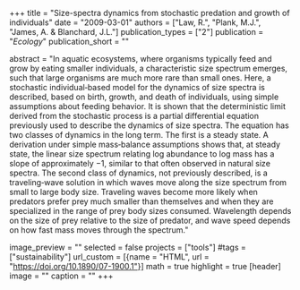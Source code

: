 +++
title = "Size-spectra dynamics from stochastic predation and growth of individuals"
date = "2009-03-01"
authors = ["Law, R.", "Plank, M.J.", "James, A. & Blanchard, J.L."]
publication_types = ["2"]
publication = "_Ecology_"
publication_short = ""

abstract = "In aquatic ecosystems, where organisms typically feed and grow by eating smaller individuals, a characteristic size spectrum emerges, such that large organisms are much more rare than small ones. Here, a stochastic individual‐based model for the dynamics of size spectra is described, based on birth, growth, and death of individuals, using simple assumptions about feeding behavior. It is shown that the deterministic limit derived from the stochastic process is a partial differential equation previously used to describe the dynamics of size spectra. The equation has two classes of dynamics in the long term. The first is a steady state. A derivation under simple mass‐balance assumptions shows that, at steady state, the linear size spectrum relating log abundance to log mass has a slope of approximately −1, similar to that often observed in natural size spectra. The second class of dynamics, not previously described, is a traveling‐wave solution in which waves move along the size spectrum from small to large body size. Traveling waves become more likely when predators prefer prey much smaller than themselves and when they are specialized in the range of prey body sizes consumed. Wavelength depends on the size of prey relative to the size of predator, and wave speed depends on how fast mass moves through the spectrum."

image_preview = ""
selected = false
projects = ["tools"]
#tags = ["sustainability"]
url_custom = [{name = "HTML", url = "https://doi.org/10.1890/07-1900.1"}]
math = true
highlight = true
[header]
image = ""
caption = ""
+++


